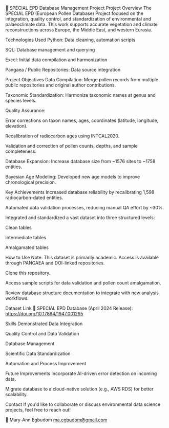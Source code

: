 🌿 SPECIAL EPD Database Management Project
Project Overview
The SPECIAL EPD (European Pollen Database) Project focused on the integration, quality control, and standardization of environmental and palaeoclimate data.
This work supports accurate vegetation and climate reconstructions across Europe, the Middle East, and western Eurasia.

Technologies Used
Python: Data cleaning, automation scripts

SQL: Database management and querying

Excel: Initial data compilation and harmonization

Pangaea / Public Repositories: Data source integration

Project Objectives
Data Compilation: Merge pollen records from multiple public repositories and original author contributions.

Taxonomic Standardization: Harmonize taxonomic names at genus and species levels.

Quality Assurance:

Error corrections on taxon names, ages, coordinates (latitude, longitude, elevation).

Recalibration of radiocarbon ages using INTCAL2020.

Validation and correction of pollen counts, depths, and sample completeness.

Database Expansion: Increase database size from ~1576 sites to ~1758 entities.

Bayesian Age Modeling: Developed new age models to improve chronological precision.

Key Achievements
Increased database reliability by recalibrating 1,598 radiocarbon-dated entities.

Automated data validation processes, reducing manual QA effort by ~30%.

Integrated and standardized a vast dataset into three structured levels:

Clean tables

Intermediate tables

Amalgamated tables

How to Use
Note: This dataset is primarily academic. Access is available through PANGAEA and DOI-linked repositories.

Clone this repository.

Access sample scripts for data validation and pollen count amalgamation.

Review database structure documentation to integrate with new analysis workflows.

Dataset Link
📂 SPECIAL EPD Database (April 2024 Release):
https://doi.org/10.17864/1947.001295

Skills Demonstrated
Data Integration

Quality Control and Data Validation

Database Management

Scientific Data Standardization

Automation and Process Improvement

Future Improvements
Incorporate AI-driven error detection on incoming data.

Migrate database to a cloud-native solution (e.g., AWS RDS) for better scalability.

Contact
If you'd like to collaborate or discuss environmental data science projects, feel free to reach out!

📧 Mary-Ann Egbudom
ma.egbudom@gmail.com


